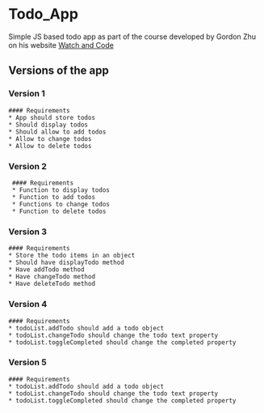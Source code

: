 # Todo_App
Simple JS based todo app as part of the course developed by Gordon Zhu on his website [Watch and Code](http://watchandcode.com)

## Versions of the app

### Version 1
    #### Requirements
    * App should store todos
    * Should display todos
    * Should allow to add todos
    * Allow to change todos
    * Allow to delete todos
    
 ### Version 2
     #### Requirements
     * Function to display todos
     * Function to add todos
     * Functions to change todos
     * Function to delete todos
     
 ### Version 3
    #### Requirements
    * Store the todo items in an object
    * Should have displayTodo method
    * Have addTodo method
    * Have changeTodo method
    * Have deleteTodo method
    
 ### Version 4
    #### Requirements
    * todoList.addTodo should add a todo object
    * todoList.changeTodo should change the todo text property
    * todoList.toggleCompleted should change the completed property
    
  ### Version 5
    #### Requirements
    * todoList.addTodo should add a todo object
    * todoList.changeTodo should change the todo text property
    * todoList.toggleCompleted should change the completed property





